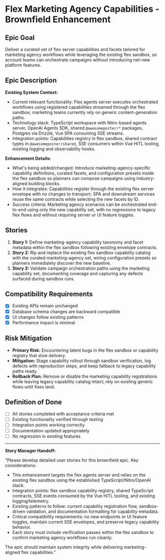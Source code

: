 # Flex Marketing Agency Capabilities - Brownfield Enhancement

## Epic Goal
Deliver a curated set of flex server capabilities and facets tailored for marketing agency workflows while leveraging the existing flex sandbox, so account teams can orchestrate campaigns without introducing net-new platform features.

## Epic Description

**Existing System Context:**
- Current relevant functionality: Flex agents server executes orchestrated workflows using registered capabilities streamed through the flex sandbox; marketing teams currently rely on generic content-generation paths.
- Technology stack: TypeScript workspace with Nitro-based agents server, OpenAI Agents SDK, shared `@awesomeposter/*` packages, Postgres via Drizzle, Vue SPA consuming SSE streams.
- Integration points: Capabilities registry in flex sandbox, shared contract types in `@awesomeposter/shared`, SSE consumers within Vue HITL tooling, existing logging and observability hooks.

**Enhancement Details:**
- What's being added/changed: Introduce marketing-agency-specific capability definitions, curated facets, and configuration presets inside the flex sandbox so planners can compose campaigns using industry-aligned building blocks.
- How it integrates: Capabilities register through the existing flex server envelope with no changes to transport; SPA and downstream services reuse the same contracts while selecting the new facets by ID.
- Success criteria: Marketing agency scenarios can be orchestrated end-to-end using only the new capability set, with no regressions to legacy flex flows and without requiring server or UI feature toggles.

## Stories
1. **Story 1:** Define marketing-agency capability taxonomy and facet metadata within the flex sandbox following existing envelope contracts.
2. **Story 2:** Rip and replace the existing flex sandbox capability catalog with the curated marketing-agency set, wiring configuration presets so planners immediately discover the new baseline.
3. **Story 3:** Validate campaign orchestration paths using the marketing capability set, documenting coverage and capturing any defects surfaced during sandbox runs.

## Compatibility Requirements
- [x] Existing APIs remain unchanged
- [x] Database schema changes are backward compatible
- [x] UI changes follow existing patterns
- [x] Performance impact is minimal

## Risk Mitigation
- **Primary Risk:** Encountering latent bugs in the flex sandbox or capability registry that slow delivery.
- **Mitigation:** Stage capability rollout through sandbox verification, log defects with reproduction steps, and keep fallback to legacy capability paths ready.
- **Rollback Plan:** Remove or disable the marketing capability registrations while leaving legacy capability catalog intact; rely on existing generic flows until fixes land.

## Definition of Done
- [ ] All stories completed with acceptance criteria met
- [ ] Existing functionality verified through testing
- [ ] Integration points working correctly
- [ ] Documentation updated appropriately
- [ ] No regression in existing features

---

**Story Manager Handoff:**

"Please develop detailed user stories for this brownfield epic. Key considerations:

- This enhancement targets the flex agents server and relies on the existing flex sandbox using the established TypeScript/Nitro/OpenAI stack.
- Integration points: flex sandbox capability registry, shared TypeScript contracts, SSE events consumed by the Vue HITL tooling, and existing logging/telemetry.
- Existing patterns to follow: current capability registration flow, sandbox-driven validation, and documentation formatting for capability metadata.
- Critical compatibility requirements: no new endpoints or UI feature toggles, maintain current SSE envelopes, and preserve legacy capability behavior.
- Each story must include verification passes within the flex sandbox to confirm marketing agency workflows run cleanly.

The epic should maintain system integrity while delivering marketing-aligned flex capabilities." 
